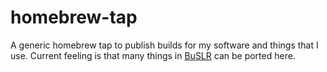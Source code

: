 # homebrew-tap

A generic homebrew tap to publish builds for my software and things that I use.  Current feeling is that many things in [BuSLR](https://github.com/idiap/buslr) can be ported here.

